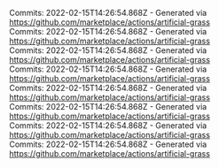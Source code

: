 Commits: 2022-02-15T14:26:54.868Z - Generated via https://github.com/marketplace/actions/artificial-grass
<br>
Commits: 2022-02-15T14:26:54.868Z - Generated via https://github.com/marketplace/actions/artificial-grass
<br>
Commits: 2022-02-15T14:26:54.868Z - Generated via https://github.com/marketplace/actions/artificial-grass
<br>
Commits: 2022-02-15T14:26:54.868Z - Generated via https://github.com/marketplace/actions/artificial-grass
<br>
Commits: 2022-02-15T14:26:54.868Z - Generated via https://github.com/marketplace/actions/artificial-grass
<br>
Commits: 2022-02-15T14:26:54.868Z - Generated via https://github.com/marketplace/actions/artificial-grass
<br>
Commits: 2022-02-15T14:26:54.868Z - Generated via https://github.com/marketplace/actions/artificial-grass
<br>
Commits: 2022-02-15T14:26:54.868Z - Generated via https://github.com/marketplace/actions/artificial-grass
<br>
